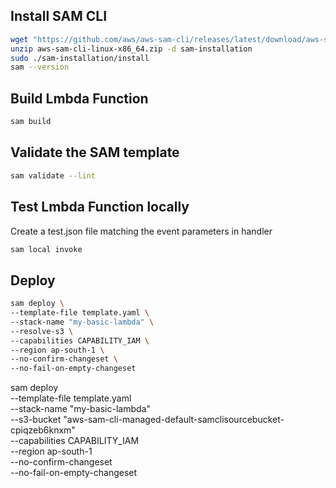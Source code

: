## Install SAM CLI

```sh
wget "https://github.com/aws/aws-sam-cli/releases/latest/download/aws-sam-cli-linux-x86_64.zip"
unzip aws-sam-cli-linux-x86_64.zip -d sam-installation
sudo ./sam-installation/install
sam --version
```

## Build Lmbda Function

```sh
sam build
```

## Validate the SAM template

```sh
sam validate --lint
```

## Test Lmbda Function locally

Create a test.json file matching the event parameters in handler

```sh
sam local invoke
```

## Deploy 

```sh
sam deploy \
--template-file template.yaml \
--stack-name "my-basic-lambda" \
--resolve-s3 \
--capabilities CAPABILITY_IAM \
--region ap-south-1 \
--no-confirm-changeset \
--no-fail-on-empty-changeset
```
sam deploy \
--template-file template.yaml \
--stack-name "my-basic-lambda" \
--s3-bucket "aws-sam-cli-managed-default-samclisourcebucket-cpiqzeb6knxm" \
--capabilities CAPABILITY_IAM \
--region ap-south-1 \
--no-confirm-changeset \
--no-fail-on-empty-changeset